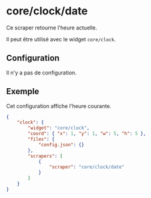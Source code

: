 # core/clock/date

Ce scraper retourne l'heure actuelle.

Il peut être utilisé avec le widget `core/clock`.

## Configuration

Il n'y a pas de configuration.

## Exemple

Cet configuration affiche l'heure courante.

```JSON
{
    "clock": {
        "widget": "core/clock",
        "coord": { "x": 1, "y": 1, "w": 5, "h": 5 },
        "files": {
            "config.json": {}
        },
        "scrapers": [
            {
                "scraper": "core/clock/date"
            }
        ]
    }
}
```

